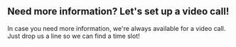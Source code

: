 ## Need more information? Let's set up a video call!

In case you need more information, we're always available for a video call. Just drop us a line so we can find a time slot!

